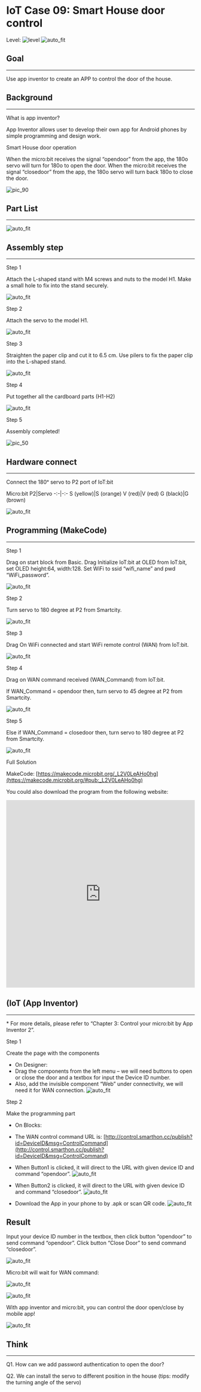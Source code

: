 # IoT Case 09: Smart House door control 

Level: ![level](images/level4.png)
![auto_fit](images/Case9/case-09_1.png)<P>

## Goal
<HR>

Use app inventor to create an APP to control the door of the house. <BR><P>

## Background
<HR>

<span id="subtitle">What is app inventor?</span><BR><P>
App Inventor allows user to develop their own app for Android phones by simple programming and design work.<BR><P>
<span id="subtitle">Smart House door operation</span><BR><P>
When the micro:bit receives the signal “opendoor” from the app, the 180o servo will turn for 180o to open the door. When the micro:bit receives the signal “closedoor” from the app, the 180o servo will turn back 180o to close the door.<BR><P>
![pic_90](images/Case9/Concept-diagram-Case9.png)<P>

## Part List
<HR>

![auto_fit](images/Case9/Case9_parts.png)<P>

## Assembly step
<HR>

<span id="subtitle">Step 1</span><BR><P>
Attach the L-shaped stand with M4 screws and nuts to the model H1. Make a small hole to fix into the stand securely.<BR><P>
![auto_fit](images/Case9/Case9_ass1.png)<P>
<span id="subtitle">Step 2</span><BR><P>
Attach the servo to the model H1.<BR><P>
![auto_fit](images/Case9/Case9_ass2.png)<P>
<span id="subtitle">Step 3</span><BR><P>
Straighten the paper clip and cut it to 6.5 cm. Use pilers to fix the paper clip into the L-shaped stand.<BR><P>
![auto_fit](images/Case9/Case9_ass3.png)<P>
<span id="subtitle">Step 4</span><BR><P>
Put together all the cardboard parts (H1-H2)<BR><P>
![auto_fit](images/Case9/Case9_ass4.png)<P>
<span id="subtitle">Step 5</span><BR><P>
Assembly completed!<BR><P>
![pic_50](images/Case9/Case9_ass5.png)<P>


## Hardware connect
<HR>

Connect the 180ᵒ servo to P2 port of IoT:bit<BR><P>

Micro:bit P2|Servo
-:-|-:-
S (yellow)|S (orange)
V (red)|V (red)
G (black)|G (brown)

![auto_fit](images/Case9/Case9_hardware.png)<P>

## Programming (MakeCode)
<HR>

<span id="subtitle">Step 1</span><BR><P>
Drag on start block from Basic. Drag Initialize IoT:bit at OLED from IoT:bit, set OLED height:64, width:128. Set WiFi to ssid “wifi_name” and pwd “WiFi_password”.<BR><P>
![auto_fit](images/Case9/Case9_p1.png)<P>
<span id="subtitle">Step 2</span><BR><P>
Turn servo to 180 degree at P2 from Smartcity.<BR><P>
![auto_fit](images/Case9/Case9_p2.png)<P>
<span id="subtitle">Step 3</span><BR><P>
Drag On WiFi connected and start WiFi remote control (WAN) from IoT:bit.<BR><P>
![auto_fit](images/Case9/Case9_p3.png)<P>
<span id="subtitle">Step 4</span><BR><P>
Drag on WAN command received (WAN_Command) from IoT:bit. <BR><P>
If WAN_Command = opendoor then, turn servo to 45 degree at P2 from Smartcity.<BR><P>
![auto_fit](images/Case9/Case9_p4.png)<P>
<span id="subtitle">Step 5</span><BR><P>
Else if WAN_Command = closedoor then, turn servo to 180 degree at P2 from Smartcity.<BR><P>
![auto_fit](images/Case9/Case9_p5.png)<P>

<span id="subtitle">Full Solution<BR><P>
MakeCode: [https://makecode.microbit.org/_L2V0LeAHo0hg](https://makecode.microbit.org/#pub:_L2V0LeAHo0hg)<BR><P>
You could also download the program from the following website:<BR>
<iframe src="https://makecode.microbit.org/#pub:_L2V0LeAHo0hg" width="100%" height="500" frameborder="0"></iframe>

 
## (IoT (App Inventor)
<HR>

<span id="remarks">* For more details, please refer to “Chapter 3: Control your micro:bit by App Inventor 2”.</span><BR><P>

<span id="subtitle">Step 1</span><BR><P>
Create the page with the components<BR><P>
* On Designer:
* Drag the components from the left menu – we will need buttons to open or close the door and a textbox for input the Device ID number. 
* Also, add the invisible component “Web” under connectivity, we will need it for WAN connection.
![auto_fit](images/Case9/Case9_iot1.png)<P>


<span id="subtitle">Step 2</span><BR><P>
Make the programming part
* On Blocks: 
* The WAN control command URL is: 
[http://control.smarthon.cc/publish?id=DeviceID&msg=ControlCommand](http://control.smarthon.cc/publish?id=DeviceID&msg=ControlCommand)

* When Button1 is clicked, it will direct to the URL with given device ID and command “opendoor”.
![auto_fit](images/Case9/Case9_iot2.png)<P>
* When Button2 is clicked, it will direct to the URL with given device ID and command “closedoor”.
![auto_fit](images/Case9/Case9_iot3.png)<P>
* Download the App in your phone to by .apk or scan QR code.
![auto_fit](images/Case9/Case9_iot4.png)<P>
 
## Result 
Input your device ID number in the textbox, then click button “opendoor” to send command “opendoor”. Click button “Close Door” to send command “closedoor”.<BR><P>
![auto_fit](images/Case9/Case9_result1.png)<P>

Micro:bit will wait for WAN command: <BR><P>
![auto_fit](images/Case9/Case9_result2.png)<P>
 
![auto_fit](images/Case9/Case9_result3.png)<P>

With app inventor and micro:bit, you can control the door open/close by mobile app!<BR><P>
![auto_fit](images/Case9/Case9_result4.gif)<P>


## Think
<HR>

Q1. How can we add password authentication to open the door?<BR><P>
Q2. We can install the servo to different position in the house (tips: modify the turning angle of the servo)<BR><P>
